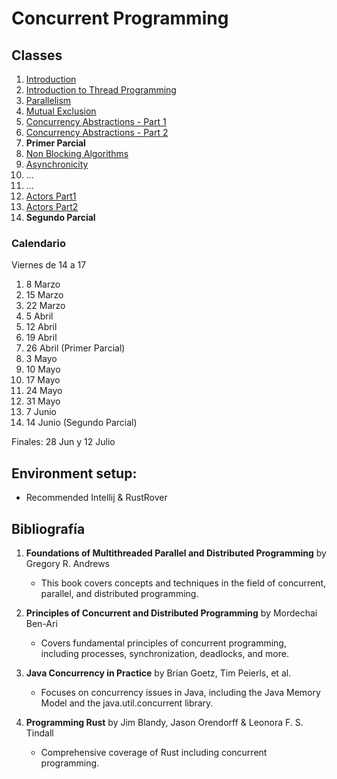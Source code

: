 # Concurrent Programming

## Classes

1. [Introduction](https://raw.githack.com/FacultadDeIngenieria/concurrency/main/slides/introduction.html)
3. [Introduction to Thread Programming](https://raw.githack.com/FacultadDeIngenieria/concurrency/blob/main/slides/intro_java_rust.html)
4. [Parallelism](https://raw.githack.com/FacultadDeIngenieria/concurrency/blob/main/slides/parallel.html)
5. [Mutual Exclusion](https://raw.githack.com/FacultadDeIngenieria/concurrency/main/slides/mutex.html)
6. [Concurrency Abstractions - Part 1](https://raw.githack.com/FacultadDeIngenieria/concurrency/blob/main/slides/abstractions1.html)
7. [Concurrency Abstractions - Part 2](https://raw.githack.com/FacultadDeIngenieria/concurrency/blob/main/slides/abstractions2.html)
8. **Primer Parcial**
9. [Non Blocking Algorithms](https://raw.githack.com/FacultadDeIngenieria/concurrency/blob/main/slides/nonblocking.html)
10. [Asynchronicity](https://raw.githack.com/FacultadDeIngenieria/concurrency/blob/main/slides/asynchronicity.html)
11. ...
12. ...
13. [Actors Part1](classes/actors1.md)
14. [Actors Part2](classes/actors2.md)
15. **Segundo Parcial**


### Calendario
Viernes de 14 a 17

1. 8 Marzo
2. 15 Marzo
3. 22 Marzo
4. 5 Abril
5. 12 Abril
6. 19 Abril
7. 26 Abril (Primer Parcial)
8. 3 Mayo
9. 10 Mayo
10. 17 Mayo
11. 24 Mayo
12. 31 Mayo
13. 7 Junio
14. 14 Junio (Segundo Parcial)

Finales: 28 Jun y  12 Julio

## Environment setup:

- Recommended Intellij & RustRover

## Bibliografía
1. **Foundations of Multithreaded Parallel and Distributed Programming** by Gregory R. Andrews
   * This book covers concepts and techniques in the field of concurrent, parallel, and distributed programming. 
2. **Principles of Concurrent and Distributed Programming** by Mordechai Ben-Ari
   * Covers fundamental principles of concurrent programming, including processes, synchronization, deadlocks, and more.

3. **Java Concurrency in Practice** by Brian Goetz, Tim Peierls, et al.
   * Focuses on concurrency issues in Java, including the Java Memory Model and the java.util.concurrent library.
 
4. **Programming Rust** by Jim Blandy, Jason Orendorff & Leonora F. S. Tindall
   * Comprehensive coverage of Rust including concurrent programming. 





